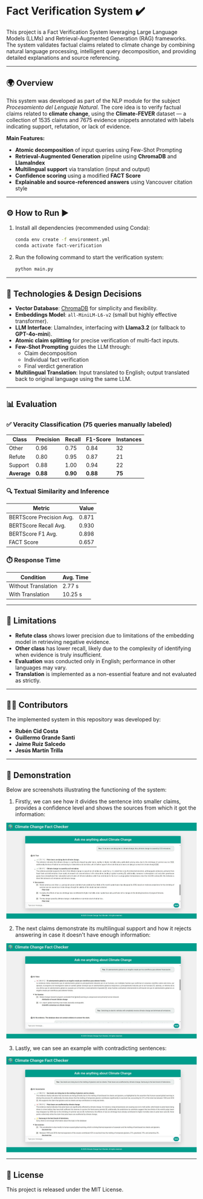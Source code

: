 # Fact Verification System ✔️

This project is a Fact Verification System leveraging Large Language Models (LLMs) and Retrieval-Augmented Generation (RAG) frameworks. The system validates factual claims related to climate change by combining natural language processing, intelligent query decomposition, and providing detailed explanations and source referencing.

---

## 🌍 Overview

This system was developed as part of the NLP module for the subject *Procesamiento del Lenguaje Natural*. The core idea is to verify factual claims related to **climate change**, using the **Climate-FEVER** dataset — a collection of 1535 claims and 7675 evidence snippets annotated with labels indicating support, refutation, or lack of evidence.

**Main Features:**
- **Atomic decomposition** of input queries using Few-Shot Prompting
- **Retrieval-Augmented Generation** pipeline using **ChromaDB** and **LlamaIndex**
- **Multilingual support** via translation (input and output)
- **Confidence scoring** using a modified **FACT Score**
- **Explainable and source-referenced answers** using Vancouver citation style

---

## ⚙️ How to Run ▶️

1. Install all dependencies (recommended using Conda):

    ```bash
    conda env create -f environment.yml
    conda activate fact-verification
    ```

2. Run the following command to start the verification system:

    ```bash
    python main.py
    ```

---

## 🧠 Technologies & Design Decisions

- **Vector Database**: [ChromaDB](https://www.trychroma.com/) for simplicity and flexibility.
- **Embeddings Model**: `all-MiniLM-L6-v2` (small but highly effective transformer).
- **LLM Interface**: LlamaIndex, interfacing with **Llama3.2** (or fallback to **GPT-4o-mini**).
- **Atomic claim splitting** for precise verification of multi-fact inputs.
- **Few-Shot Prompting** guides the LLM through:
  - Claim decomposition
  - Individual fact verification
  - Final verdict generation
- **Multilingual Translation**: Input translated to English; output translated back to original language using the same LLM.

---

## 📊 Evaluation

### ✅ Veracity Classification (75 queries manually labeled)

| Class      | Precision | Recall | F1-Score | Instances |
|------------|-----------|--------|----------|-----------|
| Other      | 0.96      | 0.75   | 0.84     | 32        |
| Refute     | 0.80      | 0.95   | 0.87     | 21        |
| Support    | 0.88      | 1.00   | 0.94     | 22        |
| **Average**| **0.88**  | **0.90** | **0.88** | **75**     |

### 🔍 Textual Similarity and Inference

| Metric       | Value  |
|--------------|--------|
| BERTScore Precision Avg. | 0.871  |
| BERTScore Recall Avg.    | 0.930  |
| BERTScore F1 Avg.        | 0.898  |
| FACT Score               | 0.657  |

### ⏱️ Response Time

| Condition         | Avg. Time |
|-------------------|-----------|
| Without Translation | 2.77 s    |
| With Translation    | 10.25 s   |

---

## 🔬 Limitations

- **Refute class** shows lower precision due to limitations of the embedding model in retrieving negative evidence.
- **Other class** has lower recall, likely due to the complexity of identifying when evidence is truly insufficient.
- **Evaluation** was conducted only in English; performance in other languages may vary.
- **Translation** is implemented as a non-essential feature and not evaluated as strictly.

---

## 👨‍💻 Contributors

The implemented system in this repository was developed by:

- **Rubén Cid Costa**
- **Guillermo Grande Santi**
- **Jaime Ruiz Salcedo**
- **Jesús Martín Trilla**

---

## 📸 Demonstration

Below are screenshots illustrating the functioning of the system:

<!-- Add your 3 screenshots here -->
1. Firstly, we can see how it divides the sentence into smaller claims, provides a confidence level and shows the sources from which it got the information:

![Demo Screenshot 1](screenshots/Captura1.JPG)

2. The next claims demonstrate its multilingual support and how it rejects answering in case it doesn't have enough information:

![Demo Screenshot 2](screenshots/Captura3.JPG)

3. Lastly, we can see an example with contradicting sentences:

![Demo Screenshot 3](screenshots/Captura2.JPG)

---

## 📄 License

This project is released under the MIT License.
